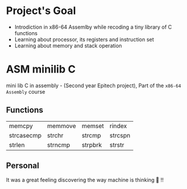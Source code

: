 
# Project's Goal
- Introdiction in x86-64 Assemlby while recoding a tiny library of C functions
- Learning about processor, its registers and instruction set
- Learning about memory and stack operation

# ASM minilib C
mini lib C in assembly - (Second year Epitech project), Part of the `x86-64 Assembly` course
## Functions

|               |             |         |         |
| ------------- | ----------- | ------- | ------- |
| memcpy        |  memmove    | memset  | rindex  |
| strcasecmp    |  strchr     | strcmp  | strcspn |
| strlen        |  strncmp    | strpbrk | strstr  |

## Personal

It was a great feeling discovering the way machine is thinking 🤣 !!


